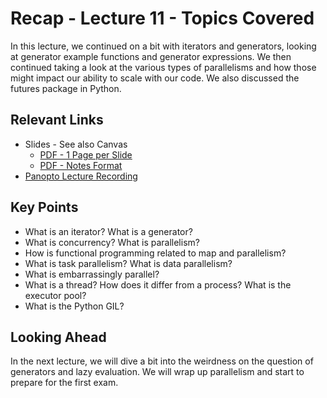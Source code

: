 # Recap - Lecture 11 - Topics Covered

In this lecture, we continued on a bit with iterators and generators, looking at generator example functions and generator expressions.  We then continued taking a look at the various types of parallelisms and how those might impact our ability to scale with our code.  We also discussed the futures package in Python.  

## Relevant Links

* Slides - See also Canvas
   * [PDF - 1 Page per Slide](https://canvas.nd.edu/files/4023503/download?download_frd=1)
   * [PDF - Notes Format](https://canvas.nd.edu/files/4023502/download?download_frd=1)
* [Panopto Lecture Recording](https://notredame.hosted.panopto.com/Panopto/Pages/Viewer.aspx?id=a75946c8-d70b-44ce-b8f2-b1f401137cb2)

## Key Points

* What is an iterator? What is a generator? 
* What is concurrency? What is parallelism?
* How is functional programming related to map and parallelism?
* What is task parallelism? What is data parallelism?
* What is embarrassingly parallel?
* What is a thread? How does it differ from a process? What is the executor pool?
* What is the Python GIL?

## Looking Ahead

In the next lecture, we will dive a bit into the weirdness on the question of generators and lazy evaluation.  We will wrap up parallelism and start to prepare for the first exam.  